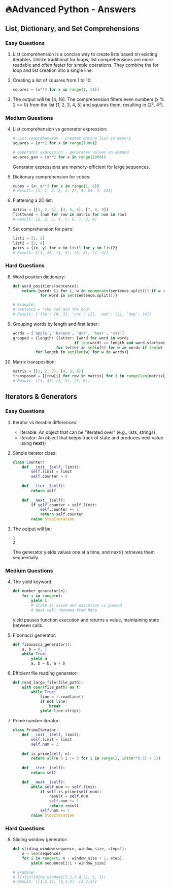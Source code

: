 # 🔥Advanced Python - Answers

## List, Dictionary, and Set Comprehensions

### Easy Questions
1. List comprehension is a concise way to create lists based on existing iterables. Unlike traditional for loops, list comprehensions are more readable and often faster for simple operations. They combine the for loop and list creation into a single line.

2. Creating a list of squares from 1 to 10:
   ```python
   squares = [x**2 for x in range(1, 11)]
   ```

3. The output will be [4, 16]. The comprehension filters even numbers (x % 2 == 0) from the list [1, 2, 3, 4, 5] and squares them, resulting in [2², 4²].

### Medium Questions
4. List comprehension vs generator expression:
   ```python
   # List comprehension - creates entire list in memory
   squares = [x**2 for x in range(1000)]
   
   # Generator expression - generates values on-demand
   squares_gen = (x**2 for x in range(1000))
   ```
   Generator expressions are memory-efficient for large sequences.

5. Dictionary comprehension for cubes:
   ```python
   cubes = {x: x**3 for x in range(1, 6)}
   # Result: {1: 1, 2: 8, 3: 27, 4: 64, 5: 125}
   ```

6. Flattening a 2D list:
   ```python
   matrix = [[1, 2, 3], [4, 5, 6], [7, 8, 9]]
   flattened = [num for row in matrix for num in row]
   # Result: [1, 2, 3, 4, 5, 6, 7, 8, 9]
   ```

7. Set comprehension for pairs:
   ```python
   list1 = [1, 2]
   list2 = [3, 4]
   pairs = {(x, y) for x in list1 for y in list2}
   # Result: {(1, 3), (1, 4), (2, 3), (2, 4)}
   ```

### Hard Questions
8. Word position dictionary:
   ```python
   def word_positions(sentence):
       return {word: [i for i, w in enumerate(sentence.split()) if w == word]
               for word in set(sentence.split())}
   
   # Example:
   # sentence = "the cat and the dog"
   # Result: {'the': [0, 3], 'cat': [1], 'and': [2], 'dog': [4]}
   ```

9. Grouping words by length and first letter:
   ```python
   words = ['apple', 'banana', 'ant', 'bear', 'cat']
   grouped = {length: {letter: [word for word in words 
                              if len(word) == length and word.startswith(letter)]
                      for letter in set(w[0] for w in words if len(w) == length)}
             for length in set(len(w) for w in words)}
   ```

10. Matrix transposition:
    ```python
    matrix = [[1, 2, 3], [4, 5, 6]]
    transposed = [[row[i] for row in matrix] for i in range(len(matrix[0]))]
    # Result: [[1, 4], [2, 5], [3, 6]]
    ```

## Iterators & Generators

### Easy Questions
1. Iterator vs Iterable differences:
   - Iterable: An object that can be "iterated over" (e.g., lists, strings)
   - Iterator: An object that keeps track of state and produces next value using __next__()

2. Simple iterator class:
   ```python
   class Counter:
       def __init__(self, limit):
           self.limit = limit
           self.counter = 0
       
       def __iter__(self):
           return self
       
       def __next__(self):
           if self.counter < self.limit:
               self.counter += 1
               return self.counter
           raise StopIteration
   ```

3. The output will be:
   ```
   1
   2
   ```
   The generator yields values one at a time, and next() retrieves them sequentially.

### Medium Questions
4. The yield keyword:
   ```python
   def number_generator(n):
       for i in range(n):
           yield i
           # State is saved and execution is paused
           # Next call resumes from here
   ```
   yield pauses function execution and returns a value, maintaining state between calls.

5. Fibonacci generator:
   ```python
   def fibonacci_generator():
       a, b = 0, 1
       while True:
           yield a
           a, b = b, a + b
   ```

6. Efficient file reading generator:
   ```python
   def read_large_file(file_path):
       with open(file_path) as f:
           while True:
               line = f.readline()
               if not line:
                   break
               yield line.strip()
   ```

7. Prime number iterator:
   ```python
   class PrimeIterator:
       def __init__(self, limit):
           self.limit = limit
           self.num = 2
       
       def is_prime(self, n):
           return all(n % i != 0 for i in range(2, int(n**0.5) + 1))
       
       def __iter__(self):
           return self
       
       def __next__(self):
           while self.num <= self.limit:
               if self.is_prime(self.num):
                   result = self.num
                   self.num += 1
                   return result
               self.num += 1
           raise StopIteration
   ```

### Hard Questions
8. Sliding window generator:
   ```python
   def sliding_window(sequence, window_size, step=1):
       n = len(sequence)
       for i in range(0, n - window_size + 1, step):
           yield sequence[i:i + window_size]
   
   # Example:
   # list(sliding_window([1,2,3,4,5], 3, 1))
   # Result: [[1,2,3], [2,3,4], [3,4,5]]
   ```